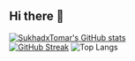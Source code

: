 ## Hi there 👋

<!--
**SukhadxTomar/SukhadxTomar** is a ✨ _special_ ✨ repository because its `README.md` (this file) appears on your GitHub profile.

Here are some ideas to get you started:

- 🔭 I’m currently working on ...
- 🌱 I’m currently learning ...
- 👯 I’m looking to collaborate on ...
- 🤔 I’m looking for help with ...
- 💬 Ask me about ...
- 📫 How to reach me: ...
- 😄 Pronouns: ...
- ⚡ Fun fact: ...
-->

[![SukhadxTomar's GitHub stats](https://github-readme-stats.vercel.app/api?username=SukhadxTomar)](https://github.com/SukhadxTomar/github-readme-stats)  
[![GitHub Streak](https://streak-stats.demolab.com?user=SukhadxTomar&theme=dark&hide_border=false)](https://git.io/streak-stats)
![Top Langs](https://github-readme-stats.vercel.app/api/top-langs/?username=SukhadxTomar&layout=compact&theme=react&hide_border=false&langs_count=8)
